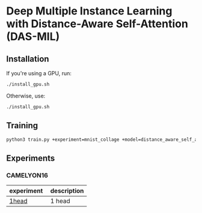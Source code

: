 # Deep Multiple Instance Learning with Distance-Aware Self-Attention (DAS-MIL)

## Installation

If you're using a GPU, run:
```bash
./install_gpu.sh
```

Otherwise, use:
```bash
./install_gpu.sh
```

## Training

```bash
python3 train.py +experiment=mnist_collage +model=distance_aware_self_attention
```

## Experiments

### CAMELYON16

| experiment                                            |  description |
| ----------------------------------------------------- | ------------ |
| [1head](https://wandb.ai/georgw7777/mil/groups/1head) |  1 head      |
